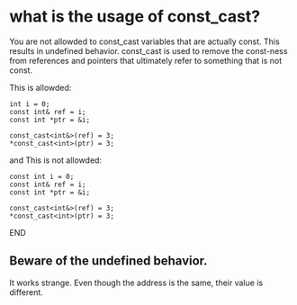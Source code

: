 # what is the usage of const_cast?

You are not allowded to const_cast variables that are actually const. This results in undefined behavior. const_cast is used to remove the const-ness from references and pointers that ultimately refer to something that is not const.

This is allowded:
```
int i = 0;
const int& ref = i;
const int *ptr = &i;

const_cast<int&>(ref) = 3;
*const_cast<int>(ptr) = 3;
```

and This is not allowded:
```
const int i = 0;
const int& ref = i;
const int *ptr = &i;

const_cast<int&>(ref) = 3;
*const_cast<int>(ptr) = 3;
```
END

## Beware of the undefined behavior.
It works strange. Even though the address is the same, their value is different.
